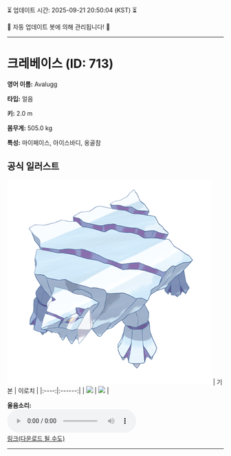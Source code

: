 
⏳ 업데이트 시간: 2025-09-21 20:50:04 (KST) ⏳

🤖 자동 업데이트 봇에 의해 관리됩니다! 🤖

---

# 크레베이스 (ID: 713)
**영어 이름:** Avalugg

**타입:** 얼음

**키:** 2.0 m

**몸무게:** 505.0 kg

**특성:** 마이페이스, 아이스바디, 옹골참

## 공식 일러스트
![](https://raw.githubusercontent.com/PokeAPI/sprites/master/sprites/pokemon/other/official-artwork/713.png)
| 기본 | 이로치 |
|:----:|:------:|
| <img src="http://play.pokemonshowdown.com/sprites/ani/avalugg.gif" width="200"> | <img src="http://play.pokemonshowdown.com/sprites/ani-shiny/avalugg.gif" width="200"> |

**울음소리:**<br><audio controls src="https://raw.githubusercontent.com/PokeAPI/cries/main/cries/pokemon/latest/713.ogg"></audio><br> [링크(다운로드 될 수도)](https://raw.githubusercontent.com/PokeAPI/cries/main/cries/pokemon/latest/713.ogg)


---
